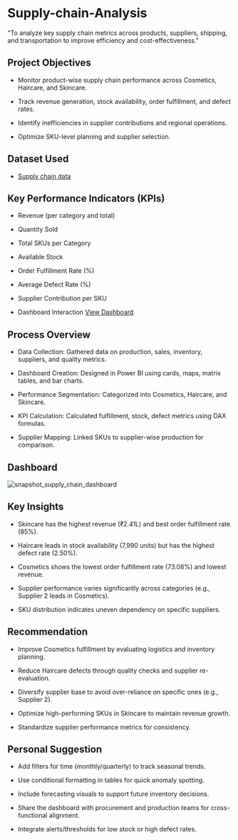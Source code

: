 # Supply-chain-Analysis
"To analyze key supply chain metrics across products, suppliers, shipping, and transportation to improve efficiency and cost-effectiveness."

## Project Objectives

- Monitor product-wise supply chain performance across Cosmetics, Haircare, and Skincare.

- Track revenue generation, stock availability, order fulfillment, and defect rates.

- Identify inefficiencies in supplier contributions and regional operations.

- Optimize SKU-level planning and supplier selection.

## Dataset Used
- <a href="https://github.com/mrunaliurkudkar/Supply-chain-Analysis/blob/main/supply%20chain%20data.csv">Supply chain data</a>

## Key Performance Indicators (KPIs)
- Revenue (per category and total)
- Quantity Sold
- Total SKUs per Category
- Available Stock
- Order Fulfillment Rate (%)
- Average Defect Rate (%)
- Supplier Contribution per SKU

- Dashboard Interaction   <a href="https://github.com/mrunaliurkudkar/Supply-chain-Analysis/blob/main/Supply_chain_analysis%20dashboard.pbix">View Dashboard</a>

## Process Overview
- Data Collection: Gathered data on production, sales, inventory, suppliers, and quality metrics.

- Dashboard Creation: Designed in Power BI using cards, maps, matrix tables, and bar charts.

- Performance Segmentation: Categorized into Cosmetics, Haircare, and Skincare.

- KPI Calculation: Calculated fulfillment, stock, defect metrics using DAX formulas.

- Supplier Mapping: Linked SKUs to supplier-wise production for comparison.

## Dashboard
![snapshot_supply_chain_dashboard](https://github.com/user-attachments/assets/9f1173d9-a189-41d4-a7c5-e78d2f882194)

## Key Insights
- Skincare has the highest revenue (₹2.41L) and best order fulfillment rate (85%).

- Haircare leads in stock availability (7,990 units) but has the highest defect rate (2.50%).

- Cosmetics shows the lowest order fulfillment rate (73.08%) and lowest revenue.

- Supplier performance varies significantly across categories (e.g., Supplier 2 leads in Cosmetics).

- SKU distribution indicates uneven dependency on specific suppliers.

## Recommendation
- Improve Cosmetics fulfillment by evaluating logistics and inventory planning.

- Reduce Haircare defects through quality checks and supplier re-evaluation.

- Diversify supplier base to avoid over-reliance on specific ones (e.g., Supplier 2).

- Optimize high-performing SKUs in Skincare to maintain revenue growth.

- Standardize supplier performance metrics for consistency.

## Personal Suggestion
- Add filters for time (monthly/quarterly) to track seasonal trends.

- Use conditional formatting in tables for quick anomaly spotting.

- Include forecasting visuals to support future inventory decisions.

- Share the dashboard with procurement and production teams for cross-functional alignment.

- Integrate alerts/thresholds for low stock or high defect rates.
  
